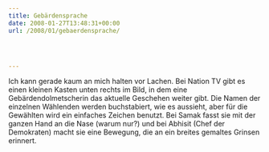 ```yaml
---
title: Gebärdensprache
date: 2008-01-27T13:48:31+00:00
url: /2008/01/gebaerdensprache/




---
```

Ich kann gerade kaum an mich halten vor Lachen. Bei Nation TV gibt es einen kleinen Kasten unten rechts im Bild, in dem eine Gebärdendolmetscherin das aktuelle Geschehen weiter gibt. Die Namen der einzelnen Wählenden werden buchstabiert, wie es aussieht, aber für die Gewählten wird ein einfaches Zeichen benutzt. Bei Samak fasst sie mit der ganzen Hand an die Nase (warum nur?) und bei Abhisit (Chef der Demokraten) macht sie eine Bewegung, die an ein breites gemaltes Grinsen erinnert.

